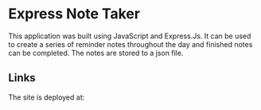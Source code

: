 # Express Note Taker
This application was built using JavaScript and Express.Js. It can be used to create a series of reminder notes throughout the day and finished notes can be completed. The notes are stored to a json file.

## Links
The site is deployed at:
